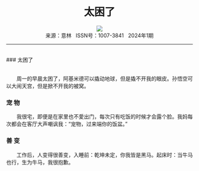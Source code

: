 # <center>太困了</center>

<div align=center><img src="https://raw.githubusercontent.com/leaguecn/magazines/main/img_authors/%d7%f7%d5%df%a3%ba.jpg"></div>

<center>来源：意林   ISSN号：1007-3841   2024年1期</center>

* * *

<br>### 太困了

  
<br>　　周一的早晨太困了，阿基米德可以撬动地球，但是撬不开我的眼皮。孙悟空可以大闹天宫，但是掀不开我的被窝。

### 宠 物

  
　　我很宅，即便是在家里也不愛出门，每次只有吃饭的时候才会露个脸。我妈每次都会在客厅大声嘲讽我：“宠物，过来端你的饭盆。”

### 善 变

  
　　工作后，人变得很善变，入睡前：乾坤未定，你我皆是黑马。起床时：当牛马也行，生为牛马，我很抱歉。
